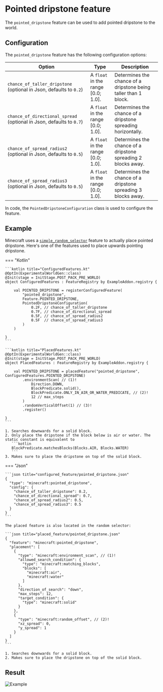 # Pointed dripstone feature

The `pointed_dripstone` feature can be used to add pointed dripstone to the world.

## Configuration

The `pointed_dripstone` feature has the following configuration options:

| Option                                                               | Type                                | Description                                                     |
|----------------------------------------------------------------------|-------------------------------------|-----------------------------------------------------------------|
| `chance_of_taller_dripstone` (optional in Json, defaults to `0.2`)   | A `float` in the range $[0.0;1.0]$. | Determines the chance of a dripstone being taller than 1 block. |
| `chance_of_directional_spread` (optional in Json, defaults to `0.7`) | A `float` in the range $[0.0;1.0]$. | Determines the chance of a dripstone spreading horizontally.    |
| `chance_of_spread_radius2` (optional in Json, defaults to `0.5`)     | A `float` in the range $[0.0;1.0]$. | Determines the chance of a dripstone spreading 2 blocks away.   |
| `chance_of_spread_radius3` (optional in Json, defaults to `0.5`)     | A `float` in the range $[0.0;1.0]$. | Determines the chance of a dripstone spreading 3 blocks away.   |

In code, the `PointedDripstoneConfiguration` class is used to configure the feature.

## Example

Minecraft uses a [`simple_random_selector`](simple-random-selector.md) feature to actually place pointed dripstone. Here's 
one of the features used to place upwards pointing dripstone.

=== "Kotlin"

    ```kotlin title="ConfiguredFeatures.kt"
    @OptIn(ExperimentalWorldGen::class)
    @Init(stage = InitStage.POST_PACK_PRE_WORLD)
    object ConfiguredFeatures : FeatureRegistry by ExampleAddon.registry {
    
        val POINTED_DRIPSTONE = registerConfiguredFeature(
            "pointed_dripstone",
            Feature.POINTED_DRIPSTONE,
            PointedDripstoneConfiguration(
                0.2F, // chance_of_taller_dripstone
                0.7F, // chance_of_directional_spread
                0.5F, // chance_of_spread_radius2
                0.5F  // chance_of_spread_radius3
            )
        )
    
    }
    ```

    ```kotlin title="PlacedFeatures.kt"
    @OptIn(ExperimentalWorldGen::class)
    @Init(stage = InitStage.POST_PACK_PRE_WORLD)
    object PlacedFeatures : FeatureRegistry by ExampleAddon.registry {
    
        val POINTED_DRIPSTONE = placedFeature("pointed_dripstone", ConfiguredFeatures.POINTED_DRIPSTONE)
            .environmentScan( // (1)!
                Direction.DOWN,
                BlockPredicate.solid(),
                BlockPredicate.ONLY_IN_AIR_OR_WATER_PREDICATE, // (2)!
                12 // max_steps
            )
            .randomVerticalOffset(1) // (3)!
            .register()
    
    }
    ```

    1. Searches downwards for a solid block.
    2. Only place the dripstone if the block below is air or water. The static constant is equivalent to
       ```kotlin
       BlockPredicate.matchesBlocks(Blocks.AIR, Blocks.WATER) 
       ```
    3. Makes sure to place the dripstone on top of the solid block.

=== "Json"

    ```json title="configured_feature/pointed_dripstone.json"
    {
      "type": "minecraft:pointed_dripstone",
      "config": {
        "chance_of_taller_dripstone": 0.2,
        "chance_of_directional_spread": 0.7,
        "chance_of_spread_radius2": 0.5,
        "chance_of_spread_radius3": 0.5
      }
    }
    ```

    The placed feature is also located in the random selector:

    ```json title="placed_feature/pointed_dripstone.json"
    {
      "feature": "minecraft:pointed_dripstone",
      "placement": [
        {
          "type": "minecraft:environment_scan", // (1)!
          "allowed_search_condition": {
            "type": "minecraft:matching_blocks",
            "blocks": [
              "minecraft:air",
              "minecraft:water"
            ]
          },
          "direction_of_search": "down",
          "max_steps": 12,
          "target_condition": {
            "type": "minecraft:solid" 
          }
        },
        {
          "type": "minecraft:random_offset", // (2)!
          "xz_spread": 0,
          "y_spread": 1
        }
      ]
    }
    ```

    1. Searches downwards for a solid block.
    2. Makes sure to place the dripstone on top of the solid block.

## Result

![Example](https://i.imgur.com/DqCS6yo.png)